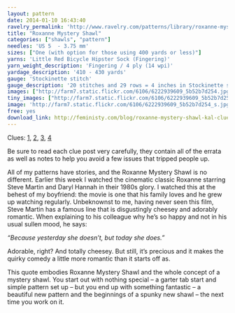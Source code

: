 ```yaml
---
layout: pattern
date: 2014-01-10 16:43:40
ravelry_permalink: 'http://www.ravelry.com/patterns/library/roxanne-mystery-shawl'
title: "Roxanne Mystery Shawl"
categories: ["shawls", "pattern"]
needles: 'US 5  - 3.75 mm'
sizes: ["One (with option for those using 400 yards or less)"]
yarns: 'Little Red Bicycle Hipster Sock (Fingering)'
yarn_weight_description: 'Fingering / 4 ply (14 wpi)'
yardage_description: '410 - 430 yards'
gauge: 'Stockinette stitch'
gauge_description: '20 stitches and 29 rows = 4 inches in Stockinette stitch'
images: ["http://farm7.static.flickr.com/6106/6222939609_5b52b7d254.jpg", "http://images4-b.ravelrycache.com/uploads/Lnand/63651106/IMG_9501_medium.JPG", "http://images4-d.ravelrycache.com/uploads/celinette/65410110/65537557_medium.jpg", "http://images4.ravelrycache.com/uploads/craftzone/63638576/IMG_0054_medium.JPG"]
tiny_images: ["http://farm7.static.flickr.com/6106/6222939609_5b52b7d254_s.jpg", "http://images4.ravelrycache.com/uploads/Lnand/63651106/IMG_9501_square.JPG", "http://images4-d.ravelrycache.com/uploads/celinette/65410110/65537557_square.jpg", "http://images4.ravelrycache.com/uploads/craftzone/63638576/IMG_0054_square.JPG"]
image: 'http://farm7.static.flickr.com/6106/6222939609_5b52b7d254_s.jpg'
free: yes
download_link: http://feministy.com/blog/roxanne-mystery-shawl-kal-clue-1/
---
```

<p>Clues: <a href='http://feministy.com/blog/roxanne-mystery-shawl-kal-clue-1/'>1</a>, <a href='http://feministy.com/blog/roxanne-mystery-shawl-kal-clue-2/'>2</a>, <a href='http://feministy.com/blog/roxanne-mystery-shawl-kal-clue-3/'>3</a>, <a href='http://feministy.com/blog/roxanne-mystery-shawl-kal-clue-4/'>4</a></p>

<p>Be sure to read each clue post very carefully, they contain all of the errata as well as notes to help you avoid a few issues that tripped people up.</p>

<p>All of my patterns have stories, and the Roxanne Mystery Shawl is no different. Earlier this week I watched the cinematic classic Roxanne starring Steve Martin and Daryl Hannah in their 1980s glory. I watched this at the behest of my boyfriend: the movie is one that his family loves and he grew up watching regularly. Unbeknownst to me, having never seen this film, Steve Martin has a famous line that is disgustingly cheesey and adorably romantic. When explaining to his colleague why he’s so happy and not in his usual sullen mood, he says:</p>

<p><em>“Because yesterday she doesn’t, but today she does.”</em></p>

<p>Adorable, right? And totally cheesey. But still, it’s precious and it makes the quirky comedy a little more romantic than it starts off as.</p>

<p>This quote embodies Roxanne Mystery Shawl and the whole concept of a mystery shawl. You start out with nothing special – a garter tab start and simple pattern set up – but you end up with something fantastic – a beautiful new pattern and the beginnings of a spunky new shawl – the next time you work on it.</p>